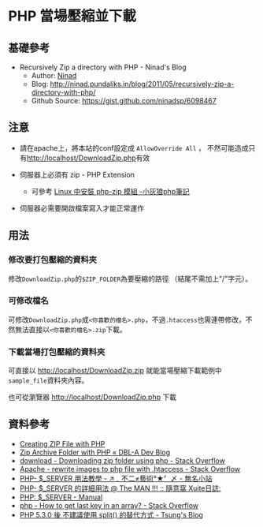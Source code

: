 PHP 當場壓縮並下載
======================

## 基礎參考
* Recursively Zip a directory with PHP - Ninad's Blog
    * Author: [Ninad](http://ninad.pundaliks.in/blog/2011/05/recursively-zip-a-directory-with-php)
    * Blog: <http://ninad.pundaliks.in/blog/2011/05/recursively-zip-a-directory-with-php/>
    * Github Source: <https://gist.github.com/ninadsp/6098467>

## 注意
* 請在apache上，將本站的conf設定成 `AllowOverride All` ， 不然可能造成只有<http://localhost/DownloadZip.php>有效

* 伺服器上必須有 zip - PHP Extension
    * 可參考 [Linux 中安裝 php-zip 模組 -小灰狼php筆記](http://phpwolf.blogspot.tw/2012/04/linux-php-zip.html)
* 伺服器必需要開啟檔案寫入才能正常運作

## 用法
### 修改要打包壓縮的資料夾
修改`DownloadZip.php`的`$ZIP_FOLDER`為要壓縮的路徑 （結尾不需加上"/"字元）。

### 可修改檔名
可修改`DownloadZip.php`成`<你喜歡的檔名>.php`，不過`.htaccess`也需連帶修改，不然無法直接以`<你喜歡的檔名>.zip`下載。

### 下載當場打包壓縮的資料夾
可直接以 <http://localhost/DownloadZip.zip> 就能當場壓縮下載範例中`sample_file`資料夾內容。

也可從瀏覽器 <http://localhost/DownloadZip.php> 下載

## 資料參考
* [Creating ZIP File with PHP](http://www.9lessons.info/2012/06/creating-zip-file-with-php.html)
* [Zip Archive Folder with PHP « DBL-A Dev Blog](http://dev.dbl-a.com/php/zip-archive-folder-with-php/)
* [download - Downloading zip folder using php - Stack Overflow](http://stackoverflow.com/questions/17699466/downloading-zip-folder-using-php)
* [Apache - rewrite images to php file with .htaccess - Stack Overflow](http://stackoverflow.com/questions/12925567/apache-rewrite-images-to-php-file-with-htaccess)
* [PHP- $_SERVER 用法教學 - ↗﹑不二≠藝術°­★〞〆 - 無名小站](http://www.wretch.cc/blog/nap7582360/557814)
* [PHP- $_SERVER 的詳細用法 @ The MAN !!! :: 隨意窩 Xuite日誌:](http://blog.xuite.net/trully.hsiang/man/26168821)
* [PHP: $_SERVER - Manual](http://php.net/manual/en/reserved.variables.server.php)
* [php - How to get last key in an array? - Stack Overflow](http://stackoverflow.com/questions/2348205/how-to-get-last-key-in-an-array)
* [PHP 5.3.0 後 不建議使用 split() 的替代方式 - Tsung's Blog](http://blog.longwin.com.tw/2010/05/php-530-split-replcae-2010/)